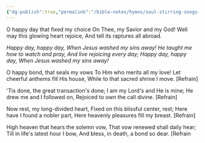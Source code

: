 ```yaml
---
{"dg-publish":true,"permalink":"/bible-notes/hymns/soul-stirring-songs-and-hymns/o-happy-day/","title":"O Happy Day"}
---
```



O happy day that fixed my choice
On Thee, my Savior and my God!
Well may this glowing heart rejoice,
And tell its raptures all abroad.

*Happy day, happy day,
When Jesus washed my sins away!
He taught me how to watch and pray,
And live rejoicing every day;
Happy day, happy day,
When Jesus washed my sins away!*

O happy bond, that seals my vows
To Him who merits all my love!
Let cheerful anthems fill His house,
While to that sacred shrine I move. [Refrain]

'Tis done, the great transaction's done;
I am my Lord's and He is mine;
He drew me and I followed on,
Rejoiced to own the call divine. [Refrain]

Now rest, my long-divided heart,
Fixed on this blissful center, rest;
Here have I found a nobler part,
Here heavenly pleasures fill my breast. [Refrain]

High heaven that hears the solemn vow,
That vow renewed shall daily hear;
Till in life's latest hour I bow,
And bless, in death, a bond so dear. [Refrain